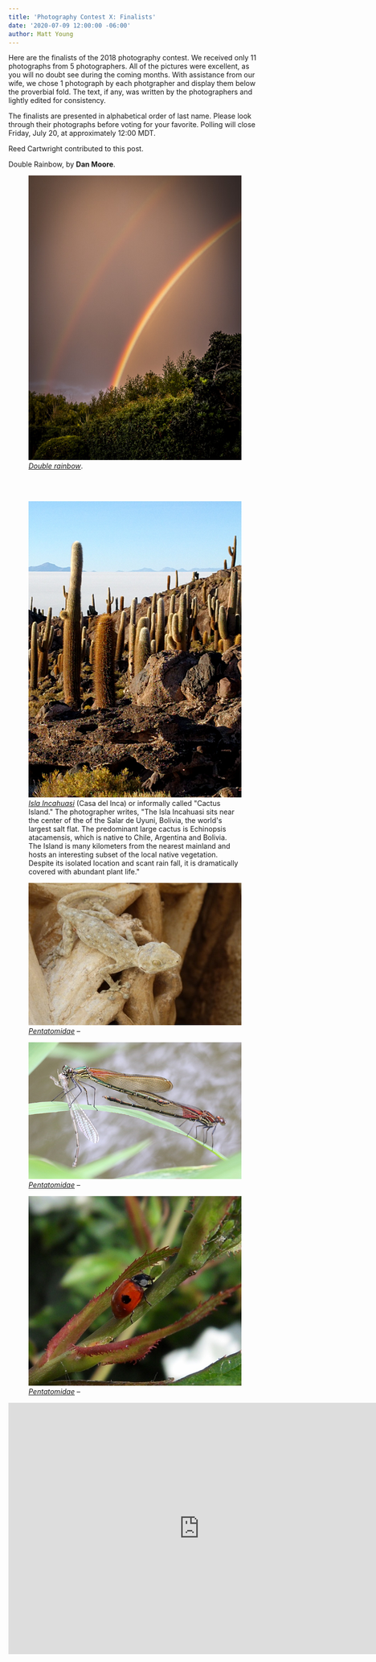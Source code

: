 ```yaml
---
title: 'Photography Contest X: Finalists'
date: '2020-07-09 12:00:00 -06:00'
author: Matt Young
---
```


Here are the finalists of the 2018 photography contest. We received only 11 photographs from 5 photographers. All of the pictures were excellent, as you will no doubt see during the coming months. With assistance from our wife, we chose 1 photograph by each photgrapher and display them below the proverbial fold. The text, if any, was written by the photographers and lightly edited for consistency.

The finalists are presented in alphabetical order of last name. Please look through their photographs before voting for your favorite. Polling will close Friday, July 20, at approximately 12:00 MDT.

Reed Cartwright contributed to this post.

<!--more-->

Double Rainbow, by **Dan Moore**.
<figure>
<img src="/uploads/2018/Moore.Double_Rainbow.jpg" alt="Rainbow"/>
<figcaption>
<a href="https://en.wikipedia.org/wiki/Rainbow#Variations"><i>Double rainbow</i></a>. </figcaption>
</figure>
<br/><br/>
<figure>
<img src="/uploads/2018/Rice_Alan.Isla Incahuasi.jpg" alt="Rainbow"/>
<figcaption>
<a href="https://en.wikipedia.org/wiki/Isla_Incahuasi"><i>Isla Incahuasi</i></a> (Casa del Inca) or informally called "Cactus Island." The photographer writes, "The Isla Incahuasi sits near the center of the of the Salar de Uyuni, Bolivia, the world's largest salt flat.
The predominant large cactus is Echinopsis atacamensis, which is native to Chile, Argentina and Bolivia.  The Island is many kilometers from the nearest mainland and hosts an interesting subset of the local native vegetation.  Despite its isolated location and scant rain fall, it is dramatically covered with abundant plant life."</figcaption>
</figure>



<figure>
<img src="/uploads/2018/Siccha.Ptyodactylus_guttasus_on_Chapel_of_Ascension.jpg" alt="Rainbow"/>
<figcaption>
<a href="http://bugguide.net/node/view/182"><i>Pentatomidae</i></a> &ndash; </figcaption>
</figure>


<figure>
<img src="/uploads/2018/Sturtevant.3.American_Rubyspots.jpg" alt="Rainbow"/>
<figcaption>
<a href="http://bugguide.net/node/view/182"><i>Pentatomidae</i></a> &ndash; </figcaption>
</figure>


<figure>
<img src="/uploads/2018/Susek.Adalia_bipunctata.jpg" alt="Rainbow"/>
<figcaption>
<a href="http://bugguide.net/node/view/182"><i>Pentatomidae</i></a> &ndash; </figcaption>
</figure>

<iframe src="https://docs.google.com/forms/d/e/1FAIpQLScgEETqFjBnVse02aTczO1-019FL7mkF_DhUzoKKIHZJN402Q/viewform?embedded=true" width="760" height="500" frameborder="0" marginheight="0" marginwidth="0">Loading...</iframe>










